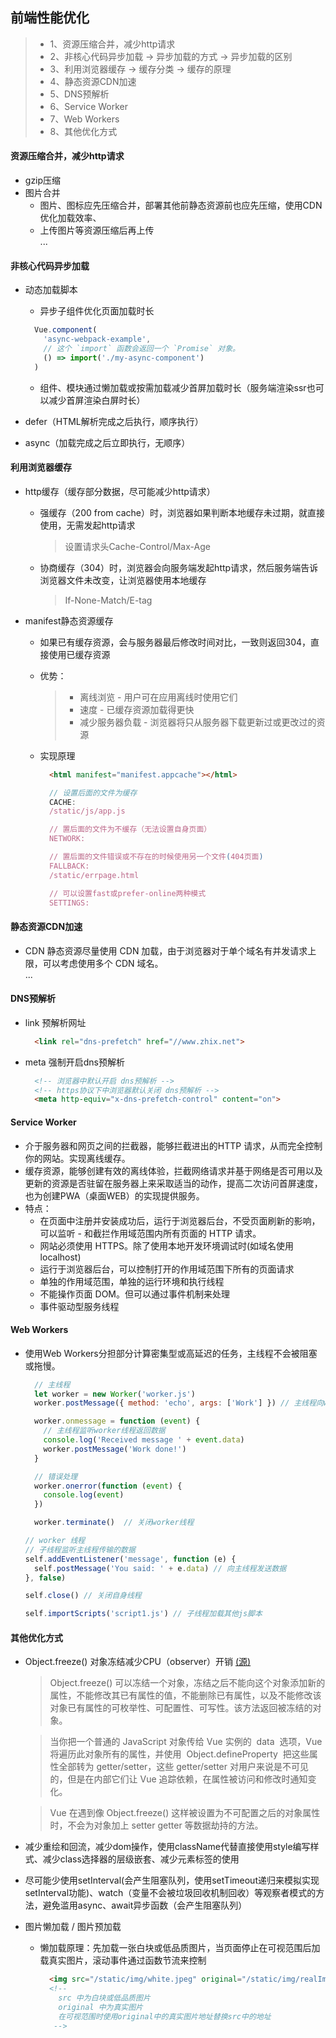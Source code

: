 ## 前端性能优化
  > - 1、资源压缩合并，减少http请求  
  > - 2、非核心代码异步加载 -> 异步加载的方式 -> 异步加载的区别  
  > - 3、利用浏览器缓存 -> 缓存分类 -> 缓存的原理  
  > - 4、静态资源CDN加速
  > - 5、DNS预解析
  > - 6、Service Worker
  > - 7、Web Workers
  > - 8、其他优化方式

#### 资源压缩合并，减少http请求
  - gzip压缩
  - 图片合并
    - 图片、图标应先压缩合并，部署其他前静态资源前也应先压缩，使用CDN优化加载效率、
    - 上传图片等资源压缩后再上传  
  ...

#### 非核心代码异步加载
  - 动态加载脚本
    - 异步子组件优化页面加载时长
    ```javascript
      Vue.component(
        'async-webpack-example',
        // 这个 `import` 函数会返回一个 `Promise` 对象。
        () => import('./my-async-component')
      )
    ```
    - 组件、模块通过懒加载或按需加载减少首屏加载时长（服务端渲染ssr也可以减少首屏渲染白屏时长）

  - defer（HTML解析完成之后执行，顺序执行）
  - async（加载完成之后立即执行，无顺序）

#### 利用浏览器缓存

  - http缓存（缓存部分数据，尽可能减少http请求）
    - 强缓存（200 from cache）时，浏览器如果判断本地缓存未过期，就直接使用，无需发起http请求
      > 设置请求头Cache-Control/Max-Age

    - 协商缓存（304）时，浏览器会向服务端发起http请求，然后服务端告诉浏览器文件未改变，让浏览器使用本地缓存
      > If-None-Match/E-tag

  - manifest静态资源缓存
    - 如果已有缓存资源，会与服务器最后修改时间对比，一致则返回304，直接使用已缓存资源
    - 优势：
      > - 离线浏览 - 用户可在应用离线时使用它们
      > - 速度 - 已缓存资源加载得更快
      > - 减少服务器负载 - 浏览器将只从服务器下载更新过或更改过的资源  

    - 实现原理
      ```html
        <html manifest="manifest.appcache"></html>
      ```
      ```js
        // 设置后面的文件为缓存
        CACHE:
        /static/js/app.js

        // 置后面的文件为不缓存（无法设置自身页面）
        NETWORK:

        // 置后面的文件错误或不存在的时候使用另一个文件(404页面)
        FALLBACK:
        /static/errpage.html

        // 可以设置fast或prefer-online两种模式
        SETTINGS:
      ```

#### 静态资源CDN加速
  - CDN 静态资源尽量使用 CDN 加载，由于浏览器对于单个域名有并发请求上限，可以考虑使用多个 CDN 域名。  
  ...

#### DNS预解析
  - link 预解析网址
    ```html
      <link rel="dns-prefetch" href="//www.zhix.net">
    ```

  - meta 强制开启dns预解析
    ```html
      <!-- 浏览器中默认开启 dns预解析 -->
      <!-- https协议下中浏览器默认关闭 dns预解析 -->
      <meta http-equiv="x-dns-prefetch-control" content="on">
    ```

#### Service Worker
  - 介于服务器和网页之间的拦截器，能够拦截进出的HTTP 请求，从而完全控制你的网站。实现离线缓存。
  - 缓存资源，能够创建有效的离线体验，拦截网络请求并基于网络是否可用以及更新的资源是否驻留在服务器上来采取适当的动作，提高二次访问首屏速度，也为创建PWA（桌面WEB）的实现提供服务。
  - 特点：
    - 在页面中注册并安装成功后，运行于浏览器后台，不受页面刷新的影响，可以监听 - 和截拦作用域范围内所有页面的 HTTP 请求。
    - 网站必须使用 HTTPS。除了使用本地开发环境调试时(如域名使用 localhost)
    - 运行于浏览器后台，可以控制打开的作用域范围下所有的页面请求
    - 单独的作用域范围，单独的运行环境和执行线程
    - 不能操作页面 DOM。但可以通过事件机制来处理
    - 事件驱动型服务线程


#### Web Workers
  - 使用Web Workers分担部分计算密集型或高延迟的任务，主线程不会被阻塞或拖慢。
    ```javascript
      // 主线程
      let worker = new Worker('worker.js')
      worker.postMessage({ method: 'echo', args: ['Work'] }) // 主线程向worker线程发送数据

      worker.onmessage = function (event) {
        // 主线程监听worker线程返回数据
        console.log('Received message ' + event.data)
        worker.postMessage('Work done!')
      }

      // 错误处理
      worker.onerror(function (event) {
        console.log(event)
      })

      worker.terminate()  // 关闭worker线程
      ```
      ```javascript
      // worker 线程
      // 子线程监听主线程传输的数据
      self.addEventListener('message', function (e) {
        self.postMessage('You said: ' + e.data) // 向主线程发送数据
      }, false)

      self.close() // 关闭自身线程

      self.importScripts('script1.js') // 子线程加载其他js脚本
    ```

#### 其他优化方式
  - Object.freeze() 对象冻结减少CPU（observer）开销 [(源)](https://juejin.im/post/5b960fcae51d450e9d645c5f)
    > Object.freeze() 可以冻结一个对象，冻结之后不能向这个对象添加新的属性，不能修改其已有属性的值，不能删除已有属性，以及不能修改该对象已有属性的可枚举性、可配置性、可写性。该方法返回被冻结的对象。

    > 当你把一个普通的 JavaScript 对象传给 Vue 实例的  data  选项，Vue 将遍历此对象所有的属性，并使用  Object.defineProperty  把这些属性全部转为 getter/setter，这些 getter/setter 对用户来说是不可见的，但是在内部它们让 Vue 追踪依赖，在属性被访问和修改时通知变化。

    > Vue 在遇到像 Object.freeze() 这样被设置为不可配置之后的对象属性时，不会为对象加上 setter getter 等数据劫持的方法。

  - 减少重绘和回流，减少dom操作，使用className代替直接使用style编写样式、减少class选择器的层级嵌套、减少元素标签的使用

  - 尽可能少使用setInterval(会产生阻塞队列，使用setTimeout递归来模拟实现setInterval功能)、watch（变量不会被垃圾回收机制回收）等观察者模式的方法，避免滥用async、await异步函数（会产生阻塞队列）


  - 图片懒加载 / 图片预加载
    - 懒加载原理：先加载一张白块或低品质图片，当页面停止在可视范围后加载真实图片，滚动事件通过函数节流来控制
      ```html
        <img src="/static/img/white.jpeg" original="/static/img/realImage.png">
        <!--
          src 中为白块或低品质图片
          original 中为真实图片
          在可视范围时使用original中的真实图片地址替换src中的地址
         -->
      ```
